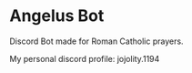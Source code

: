 # Angelus Bot
Discord Bot made for Roman Catholic prayers.

My personal discord profile: jojolity.1194
